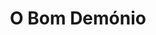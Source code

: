 ---
ref: sol-030-0248
title: "O Bom Demónio"
author_name: ["António Garcia"]
publisher: ["Ulisseia"]
year: "y1959"
origin: ["Portugal"]
formats: ["book-cover"]
disciplines: ["graphic-design"]
tags:
layout: artifact
status: ["rescan"]
published: false
int_published: false
image_count:
date_added: 2023-06-16
batch:
---